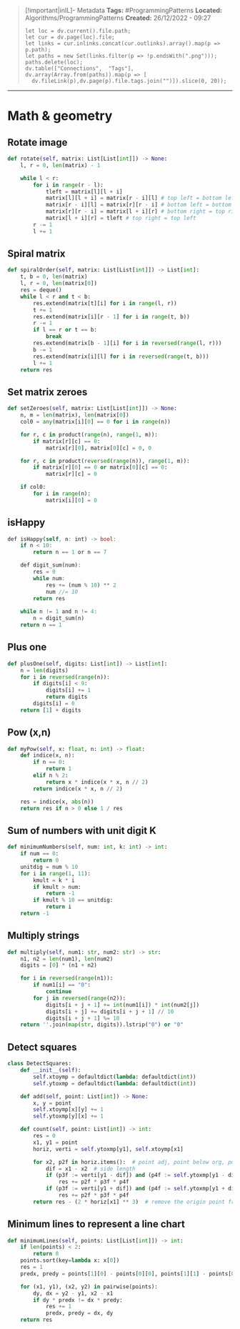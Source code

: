
> [!important|inIL]- Metadata
> **Tags:** #ProgrammingPatterns 
> **Located:** Algorithms/ProgrammingPatterns
> **Created:** 26/12/2022 - 09:27
> ```dataviewjs
>let loc = dv.current().file.path;
>let cur = dv.page(loc).file;
>let links = cur.inlinks.concat(cur.outlinks).array().map(p => p.path);
>let paths = new Set(links.filter(p => !p.endsWith(".png")));
>paths.delete(loc);
>dv.table(["Connections",  "Tags"], dv.array(Array.from(paths)).map(p => [
>   dv.fileLink(p),dv.page(p).file.tags.join("")]).slice(0, 20));
> ```

___
# Math & geometry
## Rotate image 
```python
def rotate(self, matrix: List[List[int]]) -> None:
    l, r = 0, len(matrix) - 1

    while l < r:
        for i in range(r - l):
            tleft = matrix[l][l + i] 
            matrix[l][l + i] = matrix[r - i][l] # top left = bottom left
            matrix[r - i][l] = matrix[r][r - i] # bottom left = bottom right
            matrix[r][r - i] = matrix[l + i][r] # bottom right = top right
            matrix[l + i][r] = tleft # top right = top left
        r -= 1
        l += 1
```

## Spiral matrix 
```python
def spiralOrder(self, matrix: List[List[int]]) -> List[int]:
    t, b = 0, len(matrix)
    l, r = 0, len(matrix[0])
    res = deque()
    while l < r and t < b:
        res.extend(matrix[t][i] for i in range(l, r))
        t += 1
        res.extend(matrix[i][r - 1] for i in range(t, b))
        r -= 1
        if l == r or t == b:
            break
        res.extend(matrix[b - 1][i] for i in reversed(range(l, r)))
        b -= 1
        res.extend(matrix[i][l] for i in reversed(range(t, b)))
        l += 1
    return res
```

## Set matrix zeroes
```python
def setZeroes(self, matrix: List[List[int]]) -> None:
    n, m = len(matrix), len(matrix[0])
    col0 = any(matrix[i][0] == 0 for i in range(n))

    for r, c in product(range(n), range(1, m)):
        if matrix[r][c] == 0:
            matrix[r][0], matrix[0][c] = 0, 0

    for r, c in product(reversed(range(n)), range(1, m)):
        if matrix[r][0] == 0 or matrix[0][c] == 0:
            matrix[r][c] = 0

    if col0:
        for i in range(n):
            matrix[i][0] = 0
```


## isHappy 
```rust
def isHappy(self, n: int) -> bool:
    if n < 10:
        return n == 1 or n == 7

    def digit_sum(num):
        res = 0
        while num:
            res += (num % 10) ** 2
            num //= 10
        return res
    
    while n != 1 and n != 4:
        n = digit_sum(n)
    return n == 1
```

## Plus one 
```python
def plusOne(self, digits: List[int]) -> List[int]:
    n = len(digits)
    for i in reversed(range(n)):
        if digits[i] < 9:
            digits[i] += 1
            return digits
        digits[i] = 0
    return [1] + digits
```

## Pow (x,n)
```python
def myPow(self, x: float, n: int) -> float:
    def indice(x, n):
        if n == 0:
            return 1
        elif n % 2:
            return x * indice(x * x, n // 2)
        return indice(x * x, n // 2)

    res = indice(x, abs(n))
    return res if n > 0 else 1 / res
```

## Sum of numbers with unit digit K
```python
def minimumNumbers(self, num: int, k: int) -> int:
    if num == 0:
        return 0
    unitdig = num % 10
    for i in range(1, 11):
        kmult = k * i
        if kmult > num:
            return -1
        if kmult % 10 == unitdig:
            return i
    return -1
```

## Multiply strings 
```python
def multiply(self, num1: str, num2: str) -> str:
    n1, n2 = len(num1), len(num2)
    digits = [0] * (n1 + n2)

    for i in reversed(range(n1)):
        if num1[i] == "0":
            continue
        for j in reversed(range(n2)):
            digits[i + j + 1] += int(num1[i]) * int(num2[j])
            digits[i + j] += digits[i + j + 1] // 10
            digits[i + j + 1] %= 10
    return ''.join(map(str, digits)).lstrip("0") or "0"
```

## Detect squares 
```python
class DetectSquares:
    def __init__(self):
        self.xtoymp = defaultdict(lambda: defaultdict(int))
        self.ytoxmp = defaultdict(lambda: defaultdict(int))

    def add(self, point: List[int]) -> None:
        x, y = point
        self.xtoymp[x][y] += 1
        self.ytoxmp[y][x] += 1

    def count(self, point: List[int]) -> int:
        res = 0
        x1, y1 = point
        horiz, verti = self.ytoxmp[y1], self.xtoymp[x1]

        for x2, p2f in horiz.items():  # point adj, point below org, point below adj
            dif = x1 - x2  # side length
            if (p3f := verti[y1 - dif]) and (p4f := self.ytoxmp[y1 - dif][x1 - dif]):
                res += p2f * p3f * p4f
            if (p3f := verti[y1 + dif]) and (p4f := self.ytoxmp[y1 + dif][x1 - dif]):
                res += p2f * p3f * p4f
        return res - (2 * horiz[x1] ** 3)  # remove the origin point from res
```

## Minimum lines to represent a line chart 
```python
def minimumLines(self, points: List[List[int]]) -> int:
    if len(points) < 2:
        return 0
    points.sort(key=lambda x: x[0])
    res = 1
    predx, predy = points[1][0] - points[0][0], points[1][1] - points[0][1]

    for (x1, y1), (x2, y2) in pairwise(points):
        dy, dx = y2 - y1, x2 - x1
        if dy * predx != dx * predy:
            res += 1
            predx, predy = dx, dy
    return res
```